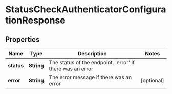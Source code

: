

# StatusCheckAuthenticatorConfigurationResponse


## Properties

| Name | Type | Description | Notes |
|------------ | ------------- | ------------- | -------------|
|**status** | **String** | The status of the endpoint, &#39;error&#39; if there was an error |  |
|**error** | **String** | The error message if there was an error |  [optional] |



